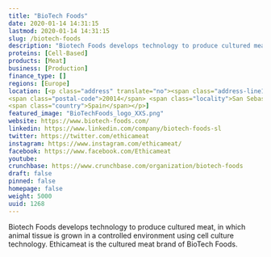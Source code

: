 ```yaml
---
title: "BioTech Foods"
date: 2020-01-14 14:31:15
lastmod: 2020-01-14 14:31:15
slug: /biotech-foods
description: "Biotech Foods develops technology to produce cultured meat, in which animal tissue is grown in a controlled environment using cell culture technology. Ethicameat is the cultured meat brand of BioTech Foods."
proteins: [Cell-Based]
products: [Meat]
business: [Production]
finance_type: []
regions: [Europe]
location: [<p class="address" translate="no"><span class="address-line1">Paseo de Miramón</span><br>
<span class="postal-code">20014</span> <span class="locality">San Sebastián</span><br>
<span class="country">Spain</span></p>]
featured_image: "BioTechFoods_logo_XXS.png"
website: https://www.biotech-foods.com/
linkedin: https://www.linkedin.com/company/biotech-foods-sl
twitter: https://twitter.com/ethicameat
instagram: https://www.instagram.com/ethicameat/
facebook: https://www.facebook.com/Ethicameat
youtube: 
crunchbase: https://www.crunchbase.com/organization/biotech-foods
draft: false
pinned: false
homepage: false
weight: 5000
uuid: 1268
---
```

Biotech Foods develops technology to produce cultured meat, in which animal tissue is grown in a controlled environment using cell culture technology. Ethicameat is the cultured meat brand of BioTech Foods.
